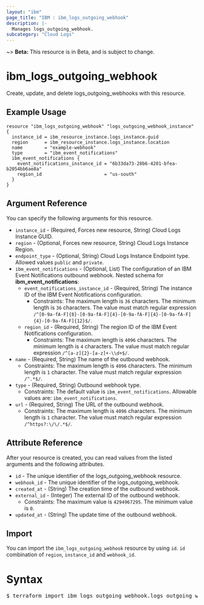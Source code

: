 ```yaml
---
layout: "ibm"
page_title: "IBM : ibm_logs_outgoing_webhook"
description: |-
  Manages logs_outgoing_webhook.
subcategory: "Cloud Logs"
---
```


~> **Beta:** This resource is in Beta, and is subject to change.

# ibm_logs_outgoing_webhook

Create, update, and delete logs_outgoing_webhooks with this resource.

## Example Usage

```hcl
resource "ibm_logs_outgoing_webhook" "logs_outgoing_webhook_instance" {
  instance_id = ibm_resource_instance.logs_instance.guid
  region      = ibm_resource_instance.logs_instance.location
  name        = "example-webhook"
  type        = "ibm_event_notifications"
  ibm_event_notifications {
    event_notifications_instance_id = "6b33da73-28b6-4201-bfea-b2054bb6ae8a"
    region_id                       = "us-south"
  }
}
```

## Argument Reference

You can specify the following arguments for this resource.

* `instance_id` - (Required, Forces new resource, String)  Cloud Logs Instance GUID.
* `region` - (Optional, Forces new resource, String) Cloud Logs Instance Region.
* `endpoint_type` - (Optional, String) Cloud Logs Instance Endpoint type. Allowed values `public` and `private`.
* `ibm_event_notifications` - (Optional, List) The configuration of an IBM Event Notifications outbound webhook.
Nested schema for **ibm_event_notifications**:
	* `event_notifications_instance_id` - (Required, String) The instance ID of the IBM Event Notifications configuration.
	  * Constraints: The maximum length is `36` characters. The minimum length is `36` characters. The value must match regular expression `/^[0-9a-fA-F]{8}-[0-9a-fA-F]{4}-[0-9a-fA-F]{4}-[0-9a-fA-F]{4}-[0-9a-fA-F]{12}$/`.
	* `region_id` - (Required, String) The region ID of the IBM Event Notifications configuration.
	  * Constraints: The maximum length is `4096` characters. The minimum length is `4` characters. The value must match regular expression `/^[a-z]{2}-[a-z]+-\\d+$/`.
* `name` - (Required, String) The name of the outbound webhook.
  * Constraints: The maximum length is `4096` characters. The minimum length is `1` character. The value must match regular expression `/^.*$/`.
* `type` - (Required, String) Outbound webhook type.
  * Constraints: The default value is `ibm_event_notifications`. Allowable values are: `ibm_event_notifications`.
* `url` - (Required, String) The URL of the outbound webhook.
  * Constraints: The maximum length is `4096` characters. The minimum length is `1` character. The value must match regular expression `/^https?:\/\/.*$/`.

## Attribute Reference

After your resource is created, you can read values from the listed arguments and the following attributes.

* `id` - The unique identifier of the logs_outgoing_webhook resource.
* `webhook_id` - The unique identifier of the logs_outgoing_webhook.
* `created_at` - (String) The creation time of the outbound webhook.
* `external_id` - (Integer) The external ID of the outbound webhook.
  * Constraints: The maximum value is `4294967295`. The minimum value is `0`.
* `updated_at` - (String) The update time of the outbound webhook.


## Import

You can import the `ibm_logs_outgoing_webhook` resource by using `id`. `id` combination of `region`, `instance_id` and `webhook_id`.

# Syntax
<pre>
$ terraform import ibm_logs_outgoing_webhook.logs_outgoing_webhook <region>/<instance_id>/<webhook_id>;
</pre>
